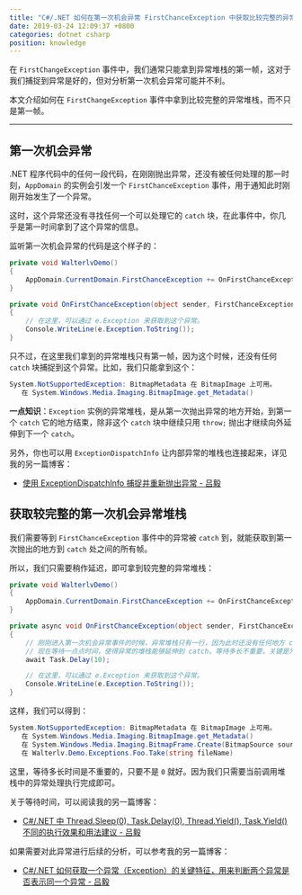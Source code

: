 ```yaml
---
title: "C#/.NET 如何在第一次机会异常 FirstChanceException 中获取比较完整的异常堆栈"
date: 2019-03-24 12:09:37 +0800
categories: dotnet csharp
position: knowledge
---
```


在 `FirstChangeException` 事件中，我们通常只能拿到异常堆栈的第一帧，这对于我们捕捉到异常是好的，但对分析第一次机会异常可能并不利。

本文介绍如何在 `FirstChangeException` 事件中拿到比较完整的异常堆栈，而不只是第一帧。

---

<div id="toc"></div>

## 第一次机会异常

.NET 程序代码中的任何一段代码，在刚刚抛出异常，还没有被任何处理的那一时刻，`AppDomain` 的实例会引发一个 `FirstChanceException` 事件，用于通知此时刚刚开始发生了一个异常。

这时，这个异常还没有寻找任何一个可以处理它的 `catch` 块，在此事件中，你几乎是第一时间拿到了这个异常的信息。

监听第一次机会异常的代码是这个样子的：

```csharp
private void WalterlvDemo()
{
    AppDomain.CurrentDomain.FirstChanceException += OnFirstChanceException;
}

private void OnFirstChanceException(object sender, FirstChanceExceptionEventArgs e)
{
    // 在这里，可以通过 e.Exception 来获取到这个异常。
    Console.WriteLine(e.Exception.ToString());
}
```

只不过，在这里我们拿到的异常堆栈只有第一帧，因为这个时候，还没有任何 `catch` 块捕捉到这个异常。比如，我们只能拿到这个：

```csharp
System.NotSupportedException: BitmapMetadata 在 BitmapImage 上可用。
   在 System.Windows.Media.Imaging.BitmapImage.get_Metadata()
```

**一点知识**：`Exception` 实例的异常堆栈，是从第一次抛出异常的地方开始，到第一个 `catch` 它的地方结束，除非这个 `catch` 块中继续只用 `throw;` 抛出才继续向外延伸到下一个 `catch`。

另外，你也可以用 `ExceptionDispatchInfo` 让内部异常的堆栈也连接起来，详见我的另一篇博客：

- [使用 ExceptionDispatchInfo 捕捉并重新抛出异常 - 吕毅](/post/exceptiondispatchinfo-capture-throw)

## 获取较完整的第一次机会异常堆栈

我们需要等到 `FirstChanceException` 事件中的异常被 `catch` 到，就能获取到第一次抛出的地方到 `catch` 处之间的所有帧。

所以，我们只需要稍作延迟，即可拿到较完整的异常堆栈：

```csharp
private void WalterlvDemo()
{
    AppDomain.CurrentDomain.FirstChanceException += OnFirstChanceException;
}

private async void OnFirstChanceException(object sender, FirstChanceExceptionEventArgs e)
{
    // 刚刚进入第一次机会异常事件的时候，异常堆栈只有一行，因为此时还没有任何地方 catch。
    // 现在等待一点点时间，使得异常的堆栈能够延伸到 catch。等待多长不重要，关键是为了让异常得以找到第一个 catch。
    await Task.Delay(10);

    // 在这里，可以通过 e.Exception 来获取到这个异常。
    Console.WriteLine(e.Exception.ToString());
}
```

这样，我们可以得到：

```csharp
System.NotSupportedException: BitmapMetadata 在 BitmapImage 上可用。
   在 System.Windows.Media.Imaging.BitmapImage.get_Metadata()
   在 System.Windows.Media.Imaging.BitmapFrame.Create(BitmapSource source)
   在 Walterlv.Demo.Exceptions.Foo.Take(string fileName)
```

这里，等待多长时间是不重要的，只要不是 `0` 就好。因为我们只需要当前调用堆栈中的异常处理执行完成即可。

关于等待时间，可以阅读我的另一篇博客：

- [C#/.NET 中 Thread.Sleep(0), Task.Delay(0), Thread.Yield(), Task.Yield() 不同的执行效果和用法建议 - 吕毅](/post/sleep-delay-zero-vs-yield)

如果需要对此异常进行后续的分析，可以参考我的另一篇博客：

- [C#/.NET 如何获取一个异常（Exception）的关键特征，用来判断两个异常是否表示同一个异常 - 吕毅](/post/get-the-key-descriptor-of-an-exception)

